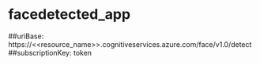 # facedetected_app

##uriBase: https://<<resource_name>>.cognitiveservices.azure.com/face/v1.0/detect
##subscriptionKey: token
